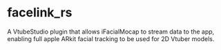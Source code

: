 # facelink_rs
A VtubeStudio plugin that allows iFacialMocap to stream data to the app, enabling full apple ARkit facial tracking to be used for 2D Vtuber models.
